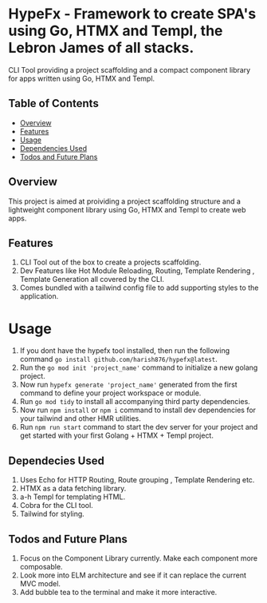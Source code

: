 # HypeFx - Framework to create SPA's using Go, HTMX and Templ, the Lebron James of all stacks. 
CLI Tool providing a project scaffolding and a compact component library for apps written using Go, HTMX and Templ. 

## Table of Contents
- [Overview](#overview)
- [Features](#features)
- [Usage](#usage)
- [Dependencies Used](#dependencies-used)
- [Todos and Future Plans](#todos-and-future-plans)

## Overview
This project is aimed at proividing a project scaffolding structure and a lightweight component library using Go, HTMX and Templ to create web apps.

## Features
 1. CLI Tool out of the box to create a projects scaffolding.
 2. Dev Features like Hot Module Reloading, Routing, Template Rendering , Template Generation all covered by the CLI.
 3. Comes bundled with a tailwind config file to add supporting styles to the application.

# Usage
1. If you dont have the hypefx tool installed, then run the following command `go install github.com/harish876/hypefx@latest`.
2. Run the `go mod init 'project_name'` command to initialize a new golang project.
3. Now run `hypefx generate 'project_name'` generated from the first command to define your project workspace or module.
4. Run `go mod tidy` to install all accompanying third party dependencies.
5. Now run `npm install` or `npm i` command to install dev dependencies for your tailwind and other HMR utilities.
6. Run `npm run start` command to start the dev server for your project and get started with your first Golang + HTMX + Templ project.

## Dependecies Used
1. Uses Echo for HTTP Routing, Route grouping , Template Rendering etc.
2. HTMX as a data fetching library.
3. a-h Templ for templating HTML.
4. Cobra for the CLI tool.
5. Tailwind for styling.

## Todos and Future Plans 
1. Focus on the Component Library currently. Make each component more composable.
2. Look more into ELM architecture and see if it can replace the current MVC model.
3. Add bubble tea to the terminal and make it more interactive.


